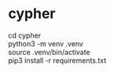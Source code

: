 # cypher  

cd cypher  
python3 -m venv .venv  
source .venv/bin/activate  
pip3 install -r requirements.txt  
